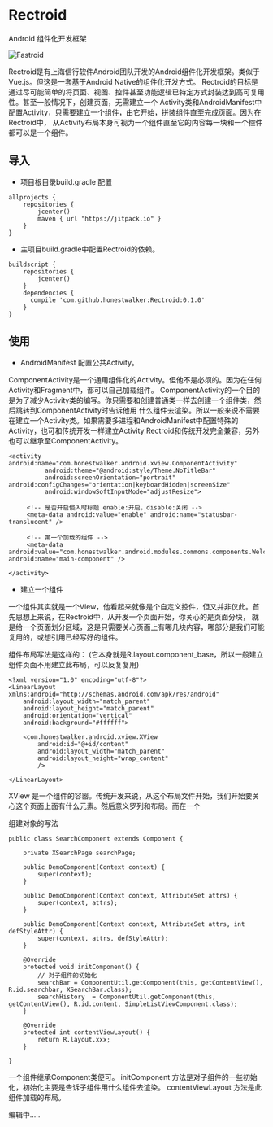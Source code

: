 # Rectroid
Android 组件化开发框架

![Fastroid](http://www.kancart.com/images/kancart_logo.png)

Rectroid是有上海信行软件Android团队开发的Android组件化开发框架。类似于Vue.js。但这是一套基于Android Native的组件化开发方式。
Rectroid的目标是通过尽可能简单的将页面、视图、控件甚至功能逻辑已特定方式封装达到高可复用性。甚至一般情况下，创建页面，无需建立一个
Activity类和AndroidManifest中配置Activity，只需要建立一个组件，由它开始，拼装组件直至完成页面。因为在Rectroid中，
从Activity布局本身可视为一个组件直至它的内容每一块和一个控件都可以是一个组件。
    


## 导入

- 项目根目录build.gradle 配置
````Gradle
allprojects {
    repositories {
        jcenter()
        maven { url "https://jitpack.io" }
    }
}
````




- 主项目build.gradle中配置Rectroid的依赖。
````Gradle
buildscript {
    repositories {
        jcenter()
    }
    dependencies {
      compile 'com.github.honestwalker:Rectroid:0.1.0'
    }
}
````

## 使用


- AndroidManifest 配置公共Activity。

ComponentActivity是一个通用组件化的Activity。但他不是必须的。因为在任何Activity和Fragment中，都可以自己加载组件。
ComponentActivity的一个目的是为了减少Activity类的编写。你只需要和创建普通类一样去创建一个组件类，然后跳转到ComponentActivity时告诉他用
什么组件去渲染。所以一般来说不需要在建立一个Activity类。如果需要多进程和AndroidManifest中配置特殊的Activity，也可和传统开发一样建立Activity
Rectroid和传统开发完全兼容，另外也可以继承至ComponentActivity。

````
<activity android:name="com.honestwalker.android.xview.ComponentActivity"
          android:theme="@android:style/Theme.NoTitleBar"  
          android:screenOrientation="portrait"                                                                                             android:configChanges="orientation|keyboardHidden|screenSize" 
          android:windowSoftInputMode="adjustResize">

     <!-- 是否开启侵入时标题 enable:开启，disable:关闭 -->
     <meta-data android:value="enable" android:name="statusbar-translucent" />

     <!-- 第一个加载的组件 -->
     <meta-data android:value="com.honestwalker.android.modules.commons.components.WelcomeComponent" android:name="main-component" />

</activity>
````

- 建立一个组件

一个组件其实就是一个View，他看起来就像是个自定义控件，但又并非仅此。首先思想上来说，在Rectroid中，从开发一个页面开始，你关心的是页面分块，
就是给一个页面划分区域，这是只需要关心页面上有哪几块内容，哪部分是我们可能复用的，或想引用已经写好的组件。

组件布局写法是这样的： (它本身就是R.layout.component_base，所以一般建立组件页面不用建立此布局，可以反复复用)
````
<?xml version="1.0" encoding="utf-8"?>
<LinearLayout xmlns:android="http://schemas.android.com/apk/res/android"
    android:layout_width="match_parent"
    android:layout_height="match_parent"
    android:orientation="vertical"
    android:background="#ffffff">

    <com.honestwalker.android.xview.XView
        android:id="@+id/content"
        android:layout_width="match_parent"
        android:layout_height="wrap_content"
        />

</LinearLayout>
````
XView 是一个组件的容器。传统开发来说，从这个布局文件开始，我们开始要关心这个页面上面有什么元素。然后意义罗列和布局。而在一个


组建对象的写法
````
public class SearchComponent extends Component {

    private XSearchPage searchPage;
    
    public DemoComponent(Context context) {
        super(context);
    }

    public DemoComponent(Context context, AttributeSet attrs) {
        super(context, attrs);
    }

    public DemoComponent(Context context, AttributeSet attrs, int defStyleAttr) {
        super(context, attrs, defStyleAttr);
    }

    @Override
    protected void initComponent() {
        // 对子组件的初始化
        searchBar = ComponentUtil.getComponent(this, getContentView(), R.id.searchbar, XSearchBar.class);
        searchHistory  = ComponentUtil.getComponent(this, getContentView(), R.id.content, SimpleListViewComponent.class);
    }

    @Override
    protected int contentViewLayout() {
        return R.layout.xxx;
    }
    
}
````

一个组件继承Component类便可。
initComponent 方法是对子组件的一些初始化，初始化主要是告诉子组件用什么组件去渲染。
contentViewLayout 方法是此组件加载的布局。


编辑中.....
